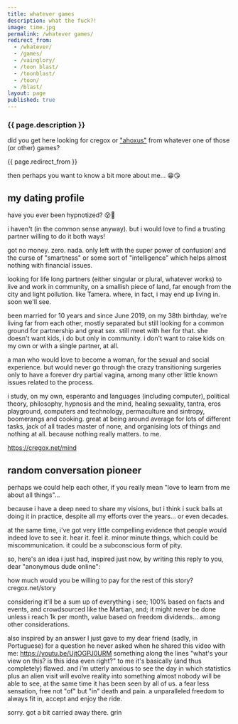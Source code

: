 ```yaml
---
title: whatever games
description: what the fuck?!
image: time.jpg
permalink: /whatever games/
redirect_from:
  - /whatever/
  - /games/
  - /vainglory/
  - /toon blast/
  - /toonblast/
  - /toon/
  - /blast/
layout: page
published: true
---
```


### {{ page.description }}

did you get here looking for cregox or ["ahoxus"](/ahoxus) from whatever one of those (or other) games?

{{ page.redirect_from }}

then perhaps you want to know a bit more about me... 😁😘

## my dating profile

have you ever been hypnotized? 😵🥴

i haven't (in the common sense anyway). but i would love to find a trusting partner willing to do it both ways!

got no money. zero. nada. only left with the super power of confusion! and the curse of "smartness" or some sort of  "intelligence" which helps almost nothing with financial issues.

looking for life long partners (either singular or plural, whatever works) to live and work in community, on a smallish piece of land, far enough from the city and light pollution. like Tamera. where, in fact, i may end up living in. soon we'll see.

been married for 10 years and since June 2019, on my 38th birthday, we're living far from each other, mostly separated but still looking for a common ground for partnership and great sex. still meet with her for that. she doesn't want kids, i do but only in community. i don't want to raise kids on my own or with a single partner, at all.

a man who would love to become a woman, for the sexual and social experience. but would never go through the crazy transitioning surgeries only to have a forever dry partial vagina, among many other little known issues related to the process.

i study, on my own, esperanto and languages (including computer), political theory, philosophy, hypnosis and the mind, healing sexuality, tantra, eros playground, computers and technology, permaculture and sintropy, boomerangs and cooking. great at being around average for lots of different tasks, jack of all trades master of none, and organising lots of things and nothing at all. because nothing really matters. to me.

https://cregox.net/mind

## random conversation pioneer

perhaps we could help each other, if you really mean "love to learn from me about all things"...

because i have a deep need to share my visions, but i think i suck balls at doing it in practice, despite all my efforts over the years... or even decades.

at the same time, i've got very little compelling evidence that people would indeed love to see it. hear it. feel it. minor minute things, which could be miscommunication. it could be a subconscious form of pity.

so, here's an idea i just had, inspired just now, by writing this reply to you, dear "anonymous dude online":

how much would you be willing to pay for the rest of this story? cregox.net/story

considering it'll be a sum up of everything i see; 100% based on facts and events, and crowdsourced like the Martian, and; it might never be done unless i reach 1k per month, value based on freedom dividends... among other considerations.

also inspired by an answer I just gave to my dear friend (sadly, in Portuguese) for a question he never asked when he shared this video with me: https://youtu.be/UjtOGPJ0URM something along the lines "what's your view on this? is this idea even right?" to me it's basically (and thus completely) flawed. and i'm utterly anxious to see the day in which statistics plus an alien visit will evolve reality into something almost nobody will be able to see, at the same time it has been seen by all of us.  a fear less sensation, free not "of" but "in" death and pain. a unparalleled freedom to always fit in, accept and enjoy the ride.

sorry. got a bit carried away there. grin
